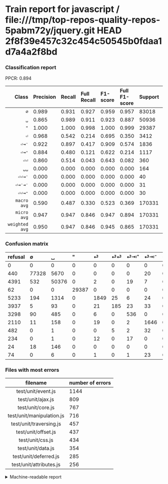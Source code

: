 # Train report for javascript / file:///tmp/top-repos-quality-repos-5pabm72y/jquery.git HEAD 2f8f39e457c32c454c50545b0fdaa1d7a4a2f8bd

### Classification report

PPCR: 0.894

| Class | Precision | Recall | Full Recall | F1-score | Full F1-score | Support | Full Support | PPCR |
|------:|:----------|:-------|:------------|:---------|:---------|:--------|:-------------|:-----|
| `∅` | 0.989| 0.931| 0.927| 0.959| 0.957| 83018| 83458| 0.995 |
| `␣` | 0.865| 0.989| 0.911| 0.923| 0.887| 50936| 55327| 0.921 |
| `"` | 1.000| 1.000| 0.998| 1.000| 0.999| 29387| 29449| 0.998 |
| `⏎` | 0.968| 0.542| 0.214| 0.695| 0.350| 3412| 8645| 0.395 |
| `⏎⇥⁻` | 0.922| 0.897| 0.417| 0.909| 0.574| 1836| 3946| 0.465 |
| `⏎⇥⁺` | 0.884| 0.480| 0.121| 0.622| 0.214| 1117| 4415| 0.253 |
| `⏎⏎` | 0.860| 0.514| 0.043| 0.643| 0.082| 360| 4297| 0.084 |
| `␣␣` | 0.000| 0.000| 0.000| 0.000| 0.000| 164| 188| 0.872 |
| `⏎⏎⇥⁻` | 0.000| 0.000| 0.000| 0.000| 0.000| 40| 522| 0.077 |
| `⏎⇥⁻⇥⁻` | 0.000| 0.000| 0.000| 0.000| 0.000| 31| 105| 0.295 |
| `⏎⏎⇥⁺` | 0.000| 0.000| 0.000| 0.000| 0.000| 30| 264| 0.114 |
| `macro avg` | 0.590| 0.487| 0.330| 0.523| 0.369| 170331| 190616| 0.894 |
| `micro avg` | 0.947| 0.947| 0.846| 0.947| 0.894| 170331| 190616| 0.894 |
| `weighted avg` | 0.950| 0.947| 0.846| 0.945| 0.865| 170331| 190616| 0.894 |

### Confusion matrix

|refusal|  ∅| ␣| "| ⏎| ⏎⏎| ⏎⇥⁺| ⏎⇥⁻| ⏎⏎⇥⁻| ⏎⏎⇥⁺| ␣␣| ⏎⇥⁻⇥⁻| 
|:---|:---|:---|:---|:---|:---|:---|:---|:---|:---|:---|:---|
|0 |0 |0 |0 |0 |0 |0 |0 |0 |0 |0 |0 |
|440 |77328 |5670 |0 |0 |0 |0 |20 |0 |0 |0 |0 |
|4391 |532 |50376 |0 |2 |0 |19 |7 |0 |0 |0 |0 |
|62 |0 |0 |29387 |0 |0 |0 |0 |0 |0 |0 |0 |
|5233 |194 |1314 |0 |1849 |25 |6 |24 |0 |0 |0 |0 |
|3937 |5 |93 |0 |21 |185 |23 |33 |0 |0 |0 |0 |
|3298 |90 |485 |0 |6 |0 |536 |0 |0 |0 |0 |0 |
|2110 |11 |158 |0 |19 |0 |2 |1646 |0 |0 |0 |0 |
|482 |0 |1 |0 |0 |5 |2 |32 |0 |0 |0 |0 |
|234 |0 |1 |0 |12 |0 |17 |0 |0 |0 |0 |0 |
|24 |18 |146 |0 |0 |0 |0 |0 |0 |0 |0 |0 |
|74 |0 |6 |0 |1 |0 |1 |23 |0 |0 |0 |0 |

### Files with most errors

| filename | number of errors|
|:----:|:-----|
| test/unit/event.js | 1144 |
| test/unit/ajax.js | 809 |
| test/unit/core.js | 767 |
| test/unit/manipulation.js | 716 |
| test/unit/traversing.js | 457 |
| test/unit/offset.js | 437 |
| test/unit/css.js | 434 |
| test/unit/data.js | 354 |
| test/unit/deferred.js | 285 |
| test/unit/attributes.js | 256 |

<details>
    <summary>Machine-readable report</summary>
```json
{
  "cl_report": {"\"": {"f1-score": 1.0, "precision": 1.0, "recall": 1.0, "support": 29387}, "macro avg": {"f1-score": 0.5228932284171344, "precision": 0.5899178776556905, "recall": 0.48660337911675633, "support": 170331}, "micro avg": {"f1-score": 0.9470208006763302, "precision": 0.9470208006763302, "recall": 0.9470208006763302, "support": 170331}, "weighted avg": {"f1-score": 0.9452473850738007, "precision": 0.9501902383582495, "recall": 0.9470208006763302, "support": 170331}, "\u2205": {"f1-score": 0.9594282736544331, "precision": 0.9891273759881296, "recall": 0.9314606470885832, "support": 83018}, "\u23ce": {"f1-score": 0.6948515595640736, "precision": 0.9680628272251309, "recall": 0.5419109026963658, "support": 3412}, "\u23ce\u21e5\u207a": {"f1-score": 0.6221706326175276, "precision": 0.8844884488448845, "recall": 0.4798567591763653, "support": 1117}, "\u23ce\u21e5\u207b": {"f1-score": 0.9091411212372273, "precision": 0.9221288515406163, "recall": 0.8965141612200436, "support": 1836}, "\u23ce\u21e5\u207b\u21e5\u207b": {"f1-score": 0.0, "precision": 0.0, "recall": 0.0, "support": 31}, "\u23ce\u23ce": {"f1-score": 0.6434782608695652, "precision": 0.8604651162790697, "recall": 0.5138888888888888, "support": 360}, "\u23ce\u23ce\u21e5\u207a": {"f1-score": 0.0, "precision": 0.0, "recall": 0.0, "support": 30}, "\u23ce\u23ce\u21e5\u207b": {"f1-score": 0.0, "precision": 0.0, "recall": 0.0, "support": 40}, "\u2423": {"f1-score": 0.9227556646456506, "precision": 0.864824034334764, "recall": 0.9890058112140726, "support": 50936}, "\u2423\u2423": {"f1-score": 0.0, "precision": 0.0, "recall": 0.0, "support": 164}},
  "cl_report_full": {"\"": {"f1-score": 0.9989462234006391, "precision": 1.0, "recall": 0.9978946653536622, "support": 29449}, "macro avg": {"f1-score": 0.3693750655876391, "precision": 0.5899178776556905, "recall": 0.3300389204902548, "support": 190616}, "micro avg": {"f1-score": 0.8937988125680503, "precision": 0.9470208006763302, "recall": 0.8462406093927057, "support": 190616}, "weighted avg": {"f1-score": 0.8653101649635967, "precision": 0.941462262290147, "recall": 0.8462406093927057, "support": 190616}, "\u2205": {"f1-score": 0.9568165507683932, "precision": 0.9891273759881296, "recall": 0.9265498813774593, "support": 83458}, "\u23ce": {"f1-score": 0.35035528185693987, "precision": 0.9680628272251309, "recall": 0.21388085598611914, "support": 8645}, "\u23ce\u21e5\u207a": {"f1-score": 0.21350328619796852, "precision": 0.8844884488448845, "recall": 0.12140430351075877, "support": 4415}, "\u23ce\u21e5\u207b": {"f1-score": 0.5744198220205897, "precision": 0.9221288515406163, "recall": 0.41713127217435375, "support": 3946}, "\u23ce\u21e5\u207b\u21e5\u207b": {"f1-score": 0.0, "precision": 0.0, "recall": 0.0, "support": 105}, "\u23ce\u23ce": {"f1-score": 0.08200354609929077, "precision": 0.8604651162790697, "recall": 0.04305329299511287, "support": 4297}, "\u23ce\u23ce\u21e5\u207a": {"f1-score": 0.0, "precision": 0.0, "recall": 0.0, "support": 264}, "\u23ce\u23ce\u21e5\u207b": {"f1-score": 0.0, "precision": 0.0, "recall": 0.0, "support": 522}, "\u2423": {"f1-score": 0.8870810111202091, "precision": 0.864824034334764, "recall": 0.9105138539953368, "support": 55327}, "\u2423\u2423": {"f1-score": 0.0, "precision": 0.0, "recall": 0.0, "support": 188}},
  "ppcr": 0.8935818609140891
}
```
</details>
